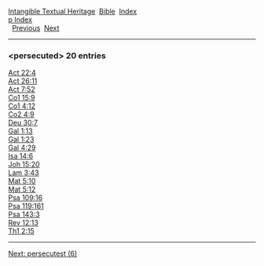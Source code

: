 [Intangible Textual Heritage](../../index)  [Bible](../index) 
[Index](index)   
[p Index](_p_)  
  [Previous](c08427)  [Next](c08429) 

------------------------------------------------------------------------

### &lt;persecuted&gt; 20 entries

[Act 22:4](../kjv/act022.htm#004)  
[Act 26:11](../kjv/act026.htm#011)  
[Act 7:52](../kjv/act007.htm#052)  
[Co1 15:9](../kjv/co1015.htm#009)  
[Co1 4:12](../kjv/co1004.htm#012)  
[Co2 4:9](../kjv/co2004.htm#009)  
[Deu 30:7](../kjv/deu030.htm#007)  
[Gal 1:13](../kjv/gal001.htm#013)  
[Gal 1:23](../kjv/gal001.htm#023)  
[Gal 4:29](../kjv/gal004.htm#029)  
[Isa 14:6](../kjv/isa014.htm#006)  
[Joh 15:20](../kjv/joh015.htm#020)  
[Lam 3:43](../kjv/lam003.htm#043)  
[Mat 5:10](../kjv/mat005.htm#010)  
[Mat 5:12](../kjv/mat005.htm#012)  
[Psa 109:16](../kjv/psa109.htm#016)  
[Psa 119:161](../kjv/psa119.htm#161)  
[Psa 143:3](../kjv/psa143.htm#003)  
[Rev 12:13](../kjv/rev012.htm#013)  
[Th1 2:15](../kjv/th1002.htm#015)  

------------------------------------------------------------------------

[Next: persecutest (6)](c08429)
